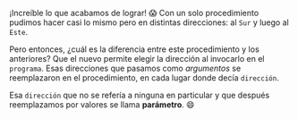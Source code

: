  ¡Increíble lo que acabamos de lograr! :scream: Con un solo procedimiento pudimos hacer casi lo mismo pero en distintas direcciones: al `Sur` y luego al `Este`.

Pero entonces, ¿cuál es la diferencia entre este procedimiento y los anteriores? Que el nuevo permite elegir la dirección al invocarlo en el `programa`. Esas direcciones que pasamos como _argumentos_ se reemplazaron en el procedimiento, en cada lugar donde decía `dirección`. 

Esa `dirección` que no se refería a ninguna en particular y que después reemplazamos por valores se llama **parámetro**. :smile: